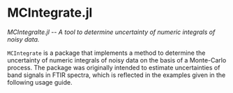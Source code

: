 # MCIntegrate.jl

*MCIntegralte.jl -- A tool to determine uncertainty of numeric integrals of noisy data.*

`MCIntegrate` is a package that implements a method to determine the uncertainty of numeric integrals of noisy data on the basis of a Monte-Carlo process.
The package was originally intended to estimate uncertainties of band signals in FTIR
spectra, which is reflected in the examples given in the following usage guide.